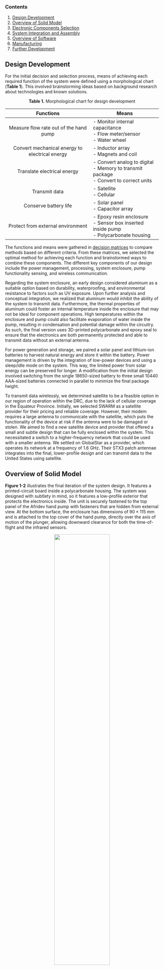 ### Contents

1. [Design Development](#design-development)
2. [Overview of Solid Model](#overview-of-solid-model)
3. [Electronic Components Selection](#electronic-components-selection)
4. [System Integration and Assembly](#system-integration-and-assembly)
5. [Overview of Software](#overview-of-software)
6. [Manufacturing](#manufacturing)
7. [Further Development](#further-development)


## Design Development

For the initial decision and selection process, means of achieving each required function of the system were defined using a morphological chart (**Table 1**). This involved brainstorming ideas based on background research about technologies and known solutions.

<p><center><b>Table 1.</b> Morphological chart for design development</center></p>

| Functions | <center>Means</center> |
|  :----:   | ----- |
| Measure flow rate out of the hand pump | - Monitor internal capacitance<br>- Flow meter/sensor<br>- Water wheel |
| Convert mechanical energy to electrical energy | - Inductor array<br> - Magnets and coil |
| Translate electrical energy | - Convert analog to digital<br>- Memory to transmit package<br> - Convert to correct units |
| Transmit data | - Satellite<br>- Cellular |
| Conserve battery life | - Solar panel<br> - Capacitor array |
| Protect from external environment | - Epoxy resin enclosure<br>- Sensor box inserted inside pump<br>- Polycarbonate housing |

The functions and means were gathered in [decision matrices](decision_matrices.md) to compare methods based on different criteria. From these matrices, we selected the optimal method for achieving each function and brainstormed ways to combine these components. The different key components of our design include the power management, processing, system enclosure, pump functionality sensing, and wireless communication.

Regarding the system enclosure, an early design considered aluminum as a  suitable option based on durability, waterproofing, and environmental resistance to factors such as UV exposure. Upon further analysis and conceptual integration, we realized that aluminum would inhibit the ability of the system to transmit data. Furthermore, the thermal properties of aluminum could foster an internal temperature inside the enclosure that may not be ideal for component operations. High temperatures within the enclosure and pump could also facilitate evaporation of water inside the pump, resulting in condensation and potential damage within the circuitry. As such, the final version uses 3D-printed polycarbonate and epoxy seal to ensure that the electronics are both permanently protected and able to transmit data without an external antenna.

For power generation and storage, we paired a solar panel and lithium-ion batteries to harvest natural energy and store it within the battery. Power management is driven by the integration of low-power devices and using a sleep/idle mode on the system. This way, the limited power from solar energy can be preserved for longer. A modification from the initial design involved switching from the single 18650-sized battery to three small 10440 AAA-sized batteries connected in parallel to minimize the final package height.

To transmit data wirelessly, we determined satellite to be a feasible option in our region of operation within the DRC, due to the lack of cellular coverage in the Équateur Province. Initially, we selected SWARM as a satellite provider for their pricing and reliable coverage. However, their modem requires a large antenna to communicate with the satellite, which puts the functionality of the device at risk if the antenna were to be damaged or stolen. We aimed to find a new satellite device and provider that offered a small and subtle design that can be fully enclosed within the system. This necessitated a switch to a higher-frequency network that could be used with a smaller antenna. We settled on GlobalStar as a provider, which operates its network at a frequency of $1.6$ GHz. Their STX3 patch antennae integrates into the final, lower-profile design and can transmit data to the United States using satellite.

## Overview of Solid Model

**Figure 1-2** illustrates the final iteration of the system design. It features a printed-circuit board inside a polycarbonate housing. The system was designed with subtlety in mind, so it features a low-profile exterior that protects the electronics inside. The unit is securely fastened to the top panel of the Afridev hand pump with fasteners that are hidden from external view. At the bottom surface, the enclosure has dimensions of $90 \times 115$ mm and is attached to the top cover of the hand pump, directly over the axis of motion of the plunger, allowing downward clearance for both the time-of-flight and the infrared sensors.

<p align="center">
   <img src="" 
   width=60%    
   alt=""/>
</p>

<p><center><b>Figure 1.</b> Monitoring system installed on top of the Afridev hand pump.</center></p>

<p align="center">
   <img src="" 
   width=60%    
   alt=""/>
</p>

<p><center><b>Figure 2.</b> Close-up view of monitoring system.</center></p>

A detailed solid of the polycarbonate enclosure can be found in the [hardware](hardware) folder, where version [v2](hardware/v2) corresponds to the latest design. The mechanical design of the housing features walls at $60\degree$ angles to dissuade removal of the sensor. The electrical system consists of batteries, a solar cell, charge controller, two sensors, a satellite modem, and a microcontroller. These components, as described in the following sections, are integrated into a PCB which is situated between the bottom and top housing. An exploded and collapsed view of the housing and the PCB is shown below (**Figure 3-4**). Detailed engineering drawings and the detailed electrical circuit schematic can be found in the [Drawings](hardware/v2/Drawings) and [PCB](pcb) folders. The software system that the design will use to process the data is described in the software development plan in the [Product Realization](#product-realization) section.

<p align="center">
   <img src="" 
   width=60%    
   alt=""/>
</p>

<p><center><b>Figure 3.</b> Exploded view of monitoring system. Colors shown for visual purposes.</center></p>

<p align="center">
   <img src="" 
   width=60%    
   alt=""/>
</p>

<p><center><b>Figure 4.</b> "Collapsed" exploded view of monitoring system</center></p>

## Electronic Components Selection

The components can be selected based on constraints and factors including cost, performance metrics, compatibility and others described earlier in the design development section. To provide power to the sensor system, three 10440 AAA rechargeable lithium-ion phosphate batteries, also known as LiFePO4 batteries, were selected. Compared to traditional alkaline AAA batteries, 10440 LiFePO4 batteries have a higher voltage, energy density, and are rechargeable so they can provide more power and last longer. They also have a more stable chemistry than other lithium-ion alternatives, lasting up to 10 years. Connected in parallel, these batteries will supply $3.2$ V of power with a combined capacity of $1200$ mAh. The LiFePO4 is a readily available battery, often used in solar garden lights and similar home applications. Since they will be connected in parallel, charging is balanced between the two batteries. 

The design also incorporates the [SM141K06L](https://www.digikey.com/en/products/detail/anysolar-ltd/SM940K12L/9990451) monocrystalline solar cell, which will recharge the batteries from solar energy. This specific cell provides a $4.15$-V nominal output with 183-mW peak power. It comes pre-sealed and has a size of $35\times22$ mm, allowing for ease of integration. To incorporate the solar cell and batteries, we use a shunt charger. This is the simplest type of charger and can be used in this application because the capacity of the batteries far outclasses the maximum output of the solar cell. The solar cell is directly connected to the batteries, and a shunt circuit limits voltage to the battery’s max&mdash;about $3.6$ V. When the batteries are full, additional power generated by the solar cell is simply wasted as heat through the shunt to keep the battery voltage below its max. The maximum power point (MPP) of the solar cell is specifically selected so that it is near the target voltage of the battery, ensuring efficient power extraction. When charging at around $3.5$ V, the panel will sit at about $3.7$ V after a reverse-bias diode, which is near enough the MPP for efficient operation.

To ensure that the handpump system is working, two sensors are responsible for measurements&mdash;specifically, detecting physical pumping action and the presence of water. The [VL53L4CD](https://www.digikey.com/en/products/detail/adafruit-industries-llc/5425/16499347) time-of-flight sensor from ST Microelectronics measures the position of the pump plunger as it moves vertically during pumping. From this displacement and the known cross-sectional area of the plunger, water outflow can be estimated. The sensor includes some useful features such as adjustable distance threshold interrupts that can be used to optimize the power draw of the microcontroller. It also features an accuracy of about $5$ mm. This component runs on $3.3$ V, with a current draw of $19$ mA during active mode and $5$ $\mu$A in idle mode.

Likewise, to detect whether water is indeed flowing when pumping action occurs, we selected the [MLX90614](https://www.digikey.com/en/products/detail/melexis-technologies-nv/MLX90614ESF-BAA-000-SP/5414793) digital infrared temperature sensor from Melexis. By measuring the temperature of a region of the pump that becomes flooded when water is flowing, a temperature drop can be used to directly check that water is present. Its measurement resolution, accuracy, and wide range make it suitable for our purposes. It requires a power supply in the range $2.6$-$3.6$ V to measure temperatures from -$40$ to $85\degree$C.

To transmit data back to CLEAN, we chose the [STX3](https://www.globalstar.com/en-us/products/iot/stx3) satellite modem from Globalstar. It relies on a low-profile, $20\times20$-mm patch antenna that is mounted directly to the PCB together with a surrounding $60\times60$-mm ground plane to function. Globalstar's network covers the entirety of the DRC and operates at an L-band of $1.6$ GHz. At the time of writing this report, each STX3 Modem comes at an initial cost of $60, with a subscription of $16 per month for data transmission.

To interface with the sensor and satellite module as well as control the overall behavior of the electronic system, we chose the ESP32-S2 microcontroller (MCU). The ESP32 series of microcontrollers is highly integrated, ubiquitous, and features built-in Wi-Fi. The [S2 variant](https://www.espressif.com/sites/default/files/documentation/esp32-s2_technical_reference_manual_en.pdf#sysmem) also features an ultra-low-power RISC-V co-processor which can be used to run arbitrary code while the main, power "hungry", MCU is in deep-sleep. This co-processor has low power consumption at $627$ $\mu$W and&mdash;important for this application&mdash;has access to the I2C peripheral. This enables it to communicate with the various sensors without booting the main MCU. The co-processor also has access to $8$ kB of SRAM, which is sufficient for the outlined requirements. The primary processor has $1$ MB of flash and $320$ kB of SRAM [22]. The primary processor has access to additional UART peripherals, which are used to communicate with the satellite transceiver. This system uses the C programming language for developing the code. It integrates into our compact design with dimensions of 18x25mm [16]. The extremely rich feature-set of the ESP32-S2 also keeps doors open to additional features like a smartphone-enabled setup.

The [MAX77827](https://www.mouser.com/new/analog-devices/maxim-max77827-switch-buckboost-converter/) buck-boost converter IC was selected to regulate the main $3.3$-V rail at an efficiency of $96$ %. It accepts input voltages in the range of $2.3$-$5.5$ V and can output a steady $3.3$ V, regardless of whether the input voltage is above or below the target. This is important for functionality, as during satellite transmission, peak current draws may cause battery voltages to dip below $3.3$ V, making a standard step-down only converter inadequate.

To monitor battery voltage, the system uses the [MCP3425A0T](https://www.digikey.com/en/products/detail/microchip-technology/MCP3425A0T-E-CH/1827893) ADC. This component supports I2C serial interface and runs within the range of power supplied by the previously mentioned buck converter. It has up to $16$-bit resolution in a SOT-23-6 package and can use its internal $2$-V reference to sense the entire battery range without needing a voltage divider. An external ADC is used instead of the ESP32’s built-in ADC to manage quiescent current. The ESP32’s ADC is notoriously poor and has a relatively low impedance&mdash;it will waste power if used.

To preserve the Lithium-ion batteries, the [XB8358D0](https://datasheet.lcsc.com/lcsc/1809131533_XySemi-XB8358D0_C80218.pdf) has been integrated. This battery management IC is contained in a small SOT23-5 package and runs on low current, switching between operation mode ($2.8$ $\mu$A) and power-down mode ($1.5$ $\mu$A). This IC will extend battery life by protecting against overcharging, over discharging, overcurrent, load short circuiting, and reverse polarity. While not strictly necessary if the batteries are never replaced, it is included under the assumption that batteries should be serviceable by laypeople.

Additional components, included only for testing and validation on the prototype, include the CP2102 USB-serial converter, the BQ25170DSGR Li-ion charger, and the LM66200DRLR power switch. These components should not be populated for production versions of the device.

## System Integration and Assembly
 
The PCB is mounted onto the bottom part of the housing, where an electrical potting compound is used to permanently the bottom side of the PCB. The two holes surrounding the time-of-flight and infrared sensors are designed to prevent the potting epoxy from leaking onto the sensors and causing issues (**Figure 5**). 

[Epoxy Seal 9000](https://www.theepoxyresinstore.com/products/epoxyseal-9000-2-to-1-electronic-grade-potting-epoxy-resin-48oz-kit) has high temperature and impact resistance and keeps moisture out of the enclosure. This product is RoHS compliant and can be purchased online for $0.08 per fluid ounce, at the time of writing this report. Potting the important components secures the design against component theft and water damage.

The solar panel is mounted to the top part of the housing, with the perforations beneath it designed to allow epoxy to hold it in place effectively (**Figure 6**). This part of the housing has six holes in which metal heat-set inserts can be placed for later attachment to the pump.

<p align="center">
   <img src="" 
   width=60%    
   alt=""/>
</p>

<p><center><b>Figure 5.</b> The PCB and associated part of the enclosure, with sensor holes highlighted.</center></p>

<p align="center">
   <img src="" 
   width=60%    
   alt=""/>
</p>

<p><center><b>Figure 6.</b> The solar panel and its associated perforations.</center></p>

To assemble the system onto the hand pump, we first drill six holes through the top cover of the hand pump according to the [drawings](hardware/v2/Drawings). These holes match the position of the heat-set inserts on the top part of the enclosure.

Then, the joint assembly of the bottom enclosure with the PCB are placed on top of the pump with its edges inside the perimeter created by the position of the holes on the cover plate of the pump. The solar panel, sealed on top of the top enclosure is connected through its terminals to the PCB. The top enclosure is lowered and mates with the bottom enclosure. Finally, the this assembly is fastened to the cover of the hand pump using M3 screws and the heat-set inserts already on the enclosure. Epoxy seal was not used for the prototype developed to maintain accessibility and viewability of the design.

Combined with slightly undersized holes, these heat-set inserts produce a locking effect like nylon locknuts. The trade-off for the added security from potting and locking screws is that only the replacement of the solar panel and batteries is possible. Therefore, extensive testing should be completed to ensure longevity of each component and the whole system, which would be deployed as a single unit that requires replacement approximately every 10 years. 

## Overview of Software

The software required to create a functioning system needs to be able to perform data collection, translation, and transmission, as well as transitioning a system between idle and active mode. The software is programmed and processed on a microcontroller unit (MCU) that acts as the central controller for the entire system. The finite state diagram for the software is shown in **Figure 7**.

<p align="center">
   <img src="" 
   width=60%    
   alt=""/>
</p>

<p><center><b>Figure 7.</b> Finite state machine driving the microcontroller unit.</center></p>

For data collection, the temperature (IR) and distance (ToF) sensor work in tandem to detect if the pump is working. To begin data collection, the ToF sensor is first used to detect if the handle is being pumped. This communicates with the MCU using the I2C protocol and provides accurate measurements. When the sensor reads that the pump is pulled up, the sensor triggers an interrupt (INTR in diagram) in the MCU to come out of [standby mode](https://www.st.com/resource/en/user_manual/um2923-a-guide-to-using-the-vl53l4cx-timeofflight-sensor-with-extended-distance-measurement-stmicroelectronics.pdf). The MCU then turns on the IR sensor, which takes measurements on the ambient and object temperature. The target of interest for the IR sensor is the bottom of the tank where water starts collecting, and the measured data is the temperature difference caused by the presence of water within the tank of the hand pump, relative to the temperature of the tank when no water is present, as described earlier. The MCU makes use of a timer, that is set when the interrupt is triggered, to minimize the data collection when the pump is not being used. 

For data translation, the system must be able to translate measured data values into volumetric measurements of water being pumped. The MCU uses the displacement of the pump handle mechanism to estimate the volume of water displaced by the plunger. This relationship can be determined empirically from testing with the Afridev pump. The IR sensor determines if water is present at the time of pumping. These measurements are calculated and translated to the number of liters output by the pump and detect if the pump has failed or not.

For data transmission, the MCU uses satellite to send the data internationally. The MCU prepares the data packets to send, which may include the pump number, failure status, a checksum, and number of liters pumped over the course of a day. The pump number is a numerical representation of a pump station that can be mapped to the physical location of the pump. The failure status displays if a pump has failed or is still active. The checksum is a calculated value that is sent with the data packet to be checked at the receiving end, to ensure that data has not been corrupted during transmission. The number of liters can be stored and displayed within an  external database.  

## Manufacturing

In regard to the PCB, most components were pre-populated on the board from the PCB manufacturer's assembly service. This is convenient as it saves time and money&mdash;the components they have open for selection are often orders of magnitude cheaper than what can be found on popular supplier sites. Components that could not be found in their available library for assembly were ordered from Mouser and Digikey then soldered by hand. The demonstration enclosure was printed on a group member’s 3D printer out of PETG. 

<p align="center">
   <img src="" 
   width=60%    
   alt=""/>
</p>

<p><center><b>Figure 9.</b> (a) Model Afridev hand pump on stand. (b) Open sensor prototype on pump.</center></p>

## Further Development

These are some recommendations for further developing this project. There are areas where costs can be potentially cut, if desired. In particular, the MLX90614 temperature sensor&mdash; which represents a significant cost&mdash;can likely be replaced with a standard Passive Infrared (PIR) element like those from Zilog. This is possible because it only needs to effectively detect the temperature difference caused by flowing water, not the temperature itself. Additionally, the satellite transceiver should, once coverage expands to the USA in 2024, likely be replaced with the Astronode series of transceivers from Astrocast instead of the chosen Globalstar counterparts. These modules are both more diverse in features and cheaper to buy and operate than the Globalstar offering integrated into the prototype.